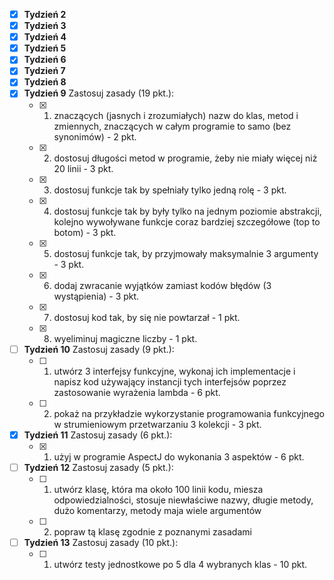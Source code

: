 - [X] **Tydzień 2**
- [X] **Tydzień 3**
- [X] **Tydzień 4**
- [X] **Tydzień 5**
- [X] **Tydzień 6**
- [X] **Tydzień 7**
- [X] **Tydzień 8**
- [X] **Tydzień 9️** Zastosuj zasady (19 pkt.):
  - [x] 1. znaczących (jasnych i zrozumiałych) nazw do klas, metod i zmiennych, znaczących w całym programie to samo (bez synonimów) - 2 pkt.
  - [x] 2. dostosuj długości metod w programie, żeby nie miały więcej niż 20 linii - 3 pkt.
  - [X] 3. dostosuj funkcje tak by spełniały tylko jedną rolę - 3 pkt.
  - [X] 4. dostosuj funkcje tak by były tylko na jednym poziomie abstrakcji, kolejno wywoływane funkcje coraz bardziej szczegółowe (top to botom) - 3 pkt.
  - [X] 5. dostosuj funkcje tak, by przyjmowały maksymalnie 3 argumenty - 3 pkt.
  - [X] 6. dodaj zwracanie wyjątków zamiast kodów błędów (3 wystąpienia) - 3 pkt.
  - [x] 7. dostosuj kod tak, by się nie powtarzał - 1 pkt.
  - [X] 8. wyeliminuj magiczne liczby - 1 pkt.
     
- [ ] **Tydzień 10** Zastosuj zasady (9 pkt.):
  - [ ] 1. utwórz 3 interfejsy funkcyjne, wykonaj ich implementacje i napisz kod używający instancji tych interfejsów poprzez zastosowanie wyrażenia lambda - 6 pkt.
  - [ ] 2. pokaż na przykładzie wykorzystanie programowania funkcyjnego w strumieniowym przetwarzaniu 3 kolekcji - 3 pkt.
     
- [X] **Tydzień 11** Zastosuj zasady (6 pkt.):
  - [X] 1. użyj w programie AspectJ do wykonania 3 aspektów - 6 pkt.
     
- [ ] **Tydzień 12** Zastosuj zasady (5 pkt.):
  - [ ] 1. utwórz klasę, która ma około 100 linii kodu, miesza odpowiedzialności, stosuje niewłaściwe nazwy, długie metody, dużo komentarzy, metody maja wiele argumentów
  - [ ] 2. popraw tą klasę zgodnie z poznanymi zasadami
     
- [ ] **Tydzień 13** Zastosuj zasady (10 pkt.):
  - [ ] 1. utwórz testy jednostkowe po 5 dla 4 wybranych klas - 10 pkt.
